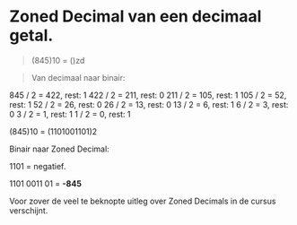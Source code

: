 # Zoned Decimal van een decimaal getal.

> (845)10 = ()zd

> Van decimaal naar binair:

845 / 2 = 422, rest: 1
422 / 2 = 211, rest: 0
211 / 2 = 105, rest: 1
105 / 2 =   52, rest: 1
  52 / 2 =   26, rest: 0
  26 / 2 =   13, rest: 0
  13 / 2 =     6, rest: 1
    6 / 2 =     3, rest: 0
    3 / 2 =     1, rest: 1
    1 / 2 =     0, rest: 1

(845)10 = (1101001101)2

Binair naar Zoned Decimal:

1101 = negatief.

1101 0011 01 = **-845**

Voor zover de veel te beknopte uitleg over Zoned Decimals in de cursus verschijnt.
